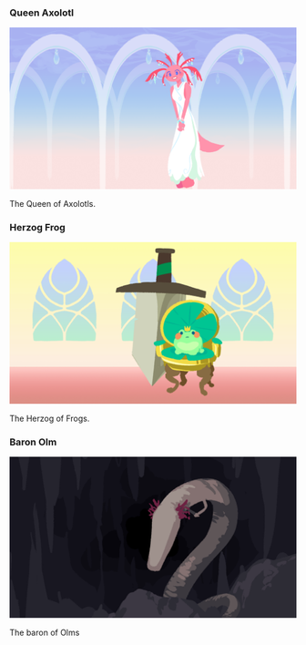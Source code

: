 ---
---
<article class="character">
    <h3>Queen Axolotl</h3>
    <img src="assets/img/adventuraxolotl-her.png" alt="">
    <p>The Queen of Axolotls.</p>
</article>
<article class="character">
    <h3>Herzog Frog</h3>
    <img src="assets/img/adventuraxolotl-beautiful-handsome-powerful-perfect-monarch.png" alt="">
    <p>The Herzog of Frogs.</p>
</article>
<article class="character">
    <h3>Baron Olm</h3>
    <img src="assets/img/adventuraxolotl-olm.png" alt="">
    <p>The baron of Olms</p>
</article>